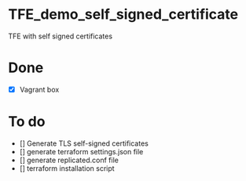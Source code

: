 # TFE_demo_self_signed_certificate
TFE with self signed certificates


# Done
- [x] Vagrant box

# To do  
- [] Generate TLS self-signed certificates
- [] generate terraform settings.json file
- [] generate replicated.conf file
- [] terraform installation script

